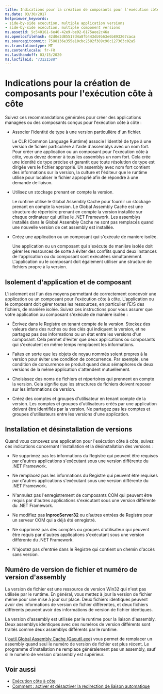 ```yaml
---
title: Indications pour la création de composants pour l'exécution côte à côte
ms.date: 03/30/2017
helpviewer_keywords:
- side-by-side execution, multiple application versions
- side-by-side execution, multiple component versions
ms.assetid: 5c540161-6e40-42e9-be92-6175aee2c46a
ms.openlocfilehash: 42d0e2d85517d4a8fb443db9b63e6b893267caca
ms.sourcegitcommit: 7588136e355e10cbc2582f389c90c127363c02a5
ms.translationtype: MT
ms.contentlocale: fr-FR
ms.lasthandoff: 03/15/2020
ms.locfileid: "73121588"
---
```

# <a name="guidelines-for-creating-components-for-side-by-side-execution"></a>Indications pour la création de composants pour l'exécution côte à côte
Suivez ces recommandations générales pour créer des applications managées ou des composants conçus pour l'exécution côte à côte :  
  
- Associer l'identité de type à une version particulière d'un fichier.  
  
     Le CLR (Common Language Runtime) associe l'identité de type à une version de fichier particulière à l'aide d'assemblys avec un nom fort. Pour créer une application ou un composant pour l'exécution côte à côte, vous devez donner à tous les assemblys un nom fort. Cela crée une identité de type précise et garantit que toute résolution de type est dirigée vers le fichier approprié. Un assembly avec nom fort contient des informations sur la version, la culture et l'éditeur que le runtime utilise pour localiser le fichier approprié afin de répondre à une demande de liaison.  
  
- Utilisez un stockage prenant en compte la version.  
  
     Le runtime utilise le Global Assembly Cache pour fournir un stockage prenant en compte la version. Le Global Assembly Cache est une structure de répertoire prenant en compte la version installée sur chaque ordinateur qui utilise le .NET Framework. Les assemblys installés dans le Global Assembly Cache ne sont pas remplacés quand une nouvelle version de cet assembly est installée.  
  
- Créez une application ou un composant qui s'exécute de manière isolée.  
  
     Une application ou un composant qui s'exécute de manière isolée doit gérer les ressources de sorte à éviter des conflits quand deux instances de l'application ou du composant sont exécutées simultanément. L'application ou le composant doit également utiliser une structure de fichiers propre à la version.  
  
## <a name="application-and-component-isolation"></a>Isolement d'application et de composant  
 L'isolement est l'un des moyens permettant de correctement concevoir une application ou un composant pour l'exécution côte à côte. L'application ou le composant doit gérer toutes les ressources, en particulier l'E/S des fichiers, de manière isolée. Suivez ces instructions pour vous assurer que votre application ou composant s'exécute de manière isolée :  
  
- Écrivez dans le Registre en tenant compte de la version. Stockez des valeurs dans des ruches ou des clés qui indiquent la version, et ne partagez pas des informations ou un état entre les versions d'un composant. Cela permet d'éviter que deux applications ou composants qui s'exécutent en même temps remplacent les informations.  
  
- Faites en sorte que les objets de noyau nommés soient propres à la version pour éviter une condition de concurrence. Par exemple, une condition de concurrence se produit quand deux sémaphores de deux versions de la même application s'attendent mutuellement.  
  
- Choisissez des noms de fichiers et répertoires qui prennent en compte la version. Cela signifie que les structures de fichiers doivent reposer sur les informations de version.  
  
- Créez des comptes et groupes d'utilisateur en tenant compte de la version. Les comptes et groupes d'utilisateurs créés par une application doivent être identifiés par la version. Ne partagez pas les comptes et groupes d'utilisateurs entre les versions d'une application.  
  
## <a name="installing-and-uninstalling-versions"></a>Installation et désinstallation de versions  
 Quand vous concevez une application pour l'exécution côte à côte, suivez ces indications concernant l'installation et la désinstallation des versions :  
  
- Ne supprimez pas les informations du Registre qui peuvent être requises par d'autres applications s'exécutant sous une version différente du .NET Framework.  
  
- Ne remplacez pas les informations du Registre qui peuvent être requises par d'autres applications s'exécutant sous une version différente du .NET Framework.  
  
- N'annulez pas l'enregistrement de composants COM qui peuvent être requis par d'autres applications s'exécutant sous une version différente du .NET Framework.  
  
- Ne modifiez pas **InprocServer32** ou d’autres entrées de Registre pour un serveur COM qui a déjà été enregistré.  
  
- Ne supprimez pas des comptes ou groupes d'utilisateur qui peuvent être requis par d'autres applications s'exécutant sous une version différente du .NET Framework.  
  
- N'ajoutez pas d'entrée dans le Registre qui contient un chemin d'accès sans version.  
  
## <a name="file-version-number-and-assembly-version-number"></a>Numéro de version de fichier et numéro de version d'assembly  
 La version de fichier est une ressource de version Win32 qui n'est pas utilisée par le runtime. En général, vous mettez à jour la version de fichier même pour une mise à jour sur place. Deux fichiers identiques peuvent avoir des informations de version de fichier différentes, et deux fichiers différents peuvent avoir des informations de version de fichier identiques.  
  
 La version d'assembly est utilisée par le runtime pour la liaison d'assembly. Deux assemblys identiques avec des numéros de version différents sont traités comme deux assemblys différents par le runtime.  
  
 L’[outil Global Assembly Cache (Gacutil.exe)](../tools/gacutil-exe-gac-tool.md) vous permet de remplacer un assembly quand seul le numéro de version de fichier est plus récent. Le programme d'installation ne remplace généralement pas un assembly, sauf si le numéro de version d'assembly est supérieur.  
  
## <a name="see-also"></a>Voir aussi

- [Exécution côte à côte](side-by-side-execution.md)
- [Comment : activer et désactiver la redirection de liaison automatique](../configure-apps/how-to-enable-and-disable-automatic-binding-redirection.md)
